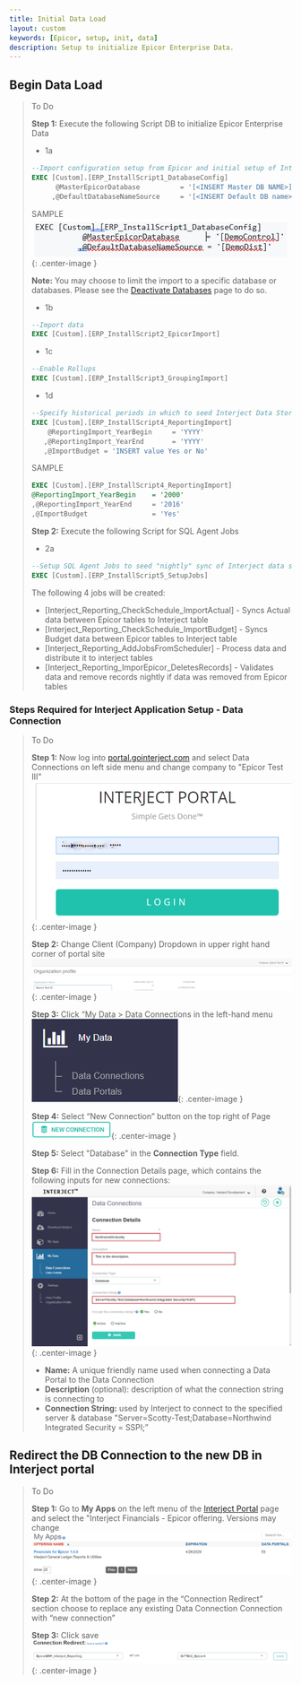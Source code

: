 ```yaml
---
title: Initial Data Load
layout: custom
keywords: [Epicor, setup, init, data]
description: Setup to initialize Epicor Enterprise Data.
---
```


## Begin Data Load

> To Do
>
> **Step 1:** Execute the following Script DB to initialize Epicor Enterprise Data
>
>
> - 1a
> ```SQL
> --Import configuration setup from Epicor and initial setup of Interject
> EXEC [Custom].[ERP_InstallScript1_DatabaseConfig]
>       @MasterEpicorDatabase          = '[<INSERT Master DB NAME>]'
>      ,@DefaultDatabaseNameSource     = '[<INSERT Default DB name>]'
> ```
> SAMPLE
> ![Epicor Tools Connection Page](/images/Train/sample.png){: .center-image }
>
> **Note:** You may choose to limit the import to a specific database or databases. Please see the [Deactivate Databases](https://docs.gointerject.com/bApps/bFinancials/DeactiveDB.html) page to do so.
>
> - 1b
> ```SQL
> --Import data 
> EXEC [Custom].[ERP_InstallScript2_EpicorImport]
> ```
>
> - 1c
> ```SQL
> --Enable Rollups
> EXEC [Custom].[ERP_InstallScript3_GroupingImport]
> ```
>
> - 1d
>```SQL
> --Specify historical periods in which to seed Interject Data Store
> EXEC [Custom].[ERP_InstallScript4_ReportingImport]
> 	  @ReportingImport_YearBegin     = 'YYYY'
>	 ,@ReportingImport_YearEnd       = 'YYYY'
>    ,@ImportBudget = 'INSERT value Yes or No'
> ```
> SAMPLE
> ```SQL
> EXEC [Custom].[ERP_InstallScript4_ReportingImport]
> @ReportingImport_YearBegin	= '2000'
> ,@ReportingImport_YearEnd	    = '2016'
> ,@ImportBudget				= 'Yes'
>```
>
> **Step 2:** Execute the following Script for SQL Agent Jobs
> 
> - 2a
> ```SQL
> --Setup SQL Agent Jobs to seed "nightly" sync of Interject data store
> EXEC [Custom].[ERP_InstallScript5_SetupJobs]
> ```
> 
> The following 4 jobs will be created: 
> * \[Interject_Reporting_CheckSchedule_ImportActual\] - Syncs Actual data between Epicor tables to Interject table
> * \[Interject_Reporting_CheckSchedule_ImportBudget\] - Syncs Budget data between Epicor tables to Interject table
> * \[Interject_Reporting_AddJobsFromScheduler\] - Process data and distribute it to interject tables 
> * \[Interject_Reporting_ImporEpicor_DeletesRecords\] - Validates data and remove records nightly if data was removed from Epicor tables 

### Steps Required for Interject Application Setup - Data Connection

> To Do
>
> **Step 1:** Now log into [portal.gointerject.com](https://portal.gointerject.com) and select Data Connections on left side menu and change company to "Epicor Test III"
> ![New connection Button](/images/A-InitialDataLoad/Login1.png){: .center-image }
> 
> **Step 2:** Change Client \(Company\) Dropdown in upper right hand corner of portal site 
> ![New connection Button](/images/A-InitialDataLoad/changeco.png){: .center-image }
>
> **Step 3:** Click “My Data > Data Connections in the left-hand menu 
> ![New connection Button](/images/A-InitialDataLoad/NewConnection0.png){: .center-image }
>
> **Step 4:** Select “New Connection” button on the top right of Page
> ![New connection Button](/images/A-SQL-Installation/NewConnections.png){: .center-image }
>
> **Step 5:** Select "Database" in the **Connection Type** field.
>
> **Step 6:** Fill in the Connection Details page, which contains the following inputs for new connections:
> ![Connection Details Page](/images/Database/04.png){: .center-image }
> 
> * **Name:** A unique friendly name used when connecting a Data Portal to the Data Connection
> * **Description** (optional): description of what the connection string is connecting to
> * **Connection String:** used by Interject to connect to the specified server & database
> "Server=Scotty-Test;Database=Northwind Integrated Security = SSPI;”
>

## Redirect the DB Connection to the new DB in Interject portal

> To Do
>
> **Step 1:** Go to **My Apps** on the left menu of the [Interject Portal](https://portal.gointerject.com) page and select the "Interject Financials - Epicor offering. Versions may change
>![Epicor Tools Connection Page](/images/A-InitialDataLoad/MyApps.png){: .center-image }
>
> **Step 2:** At the bottom of the page in the “Connection Redirect” section choose to replace any existing Data Connection  Connection with “new connection” 
>
> **Step 3:** Click save
> ![Epicor Tools Connection Page](/images/A-InitialDataLoad/ConnectionRedirect.png){: .center-image }
>
>
